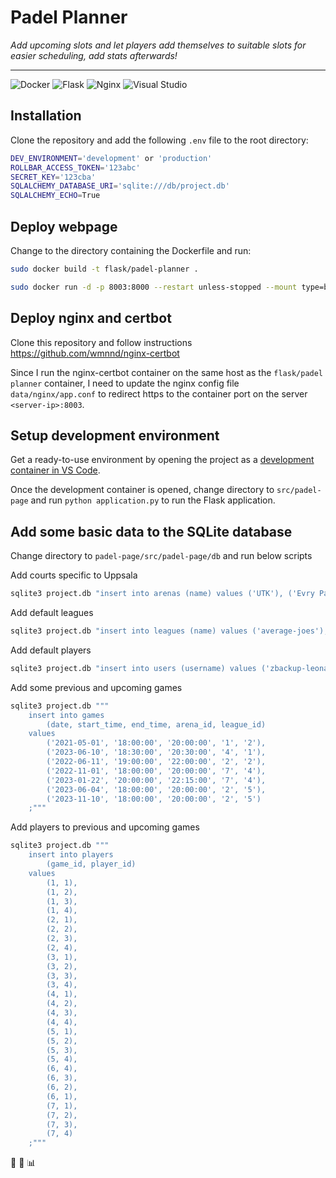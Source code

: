 # Padel Planner
*Add upcoming slots and let players add themselves to suitable slots for easier scheduling, add stats afterwards!*

---

![Docker](https://img.shields.io/badge/docker-%230db7ed.svg?style=for-the-badge&logo=docker&logoColor=white)
![Flask](https://img.shields.io/badge/flask-%23000.svg?style=for-the-badge&logo=flask&logoColor=white)
![Nginx](https://img.shields.io/badge/nginx-%23009639.svg?style=for-the-badge&logo=nginx&logoColor=white)
![Visual Studio](https://img.shields.io/badge/Visual%20Studio-5C2D91.svg?style=for-the-badge&logo=visual-studio&logoColor=white)

## Installation
Clone the repository and add the following `.env` file to the root directory:


```bash
DEV_ENVIRONMENT='development' or 'production'
ROLLBAR_ACCESS_TOKEN='123abc'
SECRET_KEY='123cba'
SQLALCHEMY_DATABASE_URI='sqlite:///db/project.db'
SQLALCHEMY_ECHO=True
```

## <a name="title1"></a> Deploy webpage
Change to the directory containing the Dockerfile and run:
```bash
sudo docker build -t flask/padel-planner .
```
```bash
sudo docker run -d -p 8003:8000 --restart unless-stopped --mount type=bind,source="$(pwd)/db",target="/app/db" --name padel-planner-prod flask/padel-planner
```


## Deploy nginx and certbot

Clone this repository and follow instructions
https://github.com/wmnnd/nginx-certbot

Since I run the nginx-certbot container on the same host as the `flask/padel planner` container, I need to update the
nginx config file `data/nginx/app.conf` to redirect https to the container port on the server `<server-ip>:8003`.

## Setup development environment

Get a ready-to-use environment by opening the project as a [development container in VS Code](https://code.visualstudio.com/docs/devcontainers/containers).

Once the development container is opened, change directory to `src/padel-page` and run `python application.py` to run the Flask application.

## Add some basic data to the SQLite database
Change directory to `padel-page/src/padel-page/db` and run below scripts

Add courts specific to Uppsala
```bash
sqlite3 project.db "insert into arenas (name) values ('UTK'), ('Evry Padel Fyrislund'), ('Evry Padel Librobäck'), ('WAP Uppsala'), ('Uppsala Padel World'), ('City Padel: Uppsala'), ('USIF Arena'), ('-- select arena --');"
```
Add default leagues
```bash
sqlite3 project.db "insert into leagues (name) values ('average-joes'), ('justice-league'), ('too-poor-to-golf'), ('best-of-the-rest'), ('call-of-duty'), ('-- select league --');"
```
Add default players
```bash
sqlite3 project.db "insert into users (username) values ('zbackup-leonardo'), ('zbackup-raphael'), ('zbackup-donatello'), ('zbackup-michelangelo');"
```
Add some previous and upcoming games
```bash
sqlite3 project.db """
    insert into games
        (date, start_time, end_time, arena_id, league_id)
    values
        ('2021-05-01', '18:00:00', '20:00:00', '1', '2'),
        ('2023-06-10', '18:30:00', '20:30:00', '4', '1'),
        ('2022-06-11', '19:00:00', '22:00:00', '2', '2'),
        ('2022-11-01', '18:00:00', '20:00:00', '7', '4'),
        ('2023-01-22', '20:00:00', '22:15:00', '7', '4'),
        ('2023-06-04', '18:00:00', '20:00:00', '2', '5'),
        ('2023-11-10', '18:00:00', '20:00:00', '2', '5')
    ;"""
```
Add players to previous and upcoming games
```bash
sqlite3 project.db """
    insert into players
        (game_id, player_id)
    values
        (1, 1),
        (1, 2),
        (1, 3),
        (1, 4),
        (2, 1),
        (2, 2),
        (2, 3),
        (2, 4),
        (3, 1),
        (3, 2),
        (3, 3),
        (3, 4),
        (4, 1),
        (4, 2),
        (4, 3),
        (4, 4),
        (5, 1),
        (5, 2),
        (5, 3),
        (5, 4),
        (6, 4),
        (6, 3),
        (6, 2),
        (6, 1),
        (7, 1),
        (7, 2),
        (7, 3),
        (7, 4)
    ;"""
```

:tennis: :calendar: :bar_chart:

